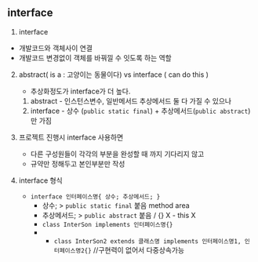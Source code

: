 ## interface

1. interface
  - 개발코드와 객체사이 연결
  - 개발코드 변경없이 객체를 바꿔낄 수 잇도록 하는 역할

2. abstract( is a : 고양이는 동물이다) vs interface ( can do this )
   - 추상화정도가 interface가 더 높다.
   1. abstract - 인스턴스변수, 일반메서드 추상메서드 둘 다 가질 수 있으나
   2. interface - 상수 (`public static final`) + 추상메서드(`public abstract`)만 가짐
  
3. 프로젝트 진행시 interface 사용하면
   - 다른 구성원들이 각각의 부분을 완성할 때 까지 기다리지 않고
   - 규약만 정해두고 본인부분만 작성
  
4. interface 형식
   - `interface 인터페이스명{ 상수; 추상메서드; }`
     - 상수; > `public static final` 붙음 method area
     - 추상메서드; > `public abstract` 붙음 / {} X - this X
     - `class InterSon implements 인터페이스명{}`
     - - `class InterSon2 extends 클래스명 implements 인터페이스명1, 인터페이스명2{}` //구현력이 없어서 다중상속가능

